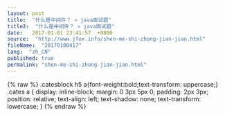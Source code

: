 ```yaml
---
layout: post
title:  "什么是中间件？ » java面试题"
title2:  "什么是中间件？ » java面试题"
date:   2017-01-01 23:41:57  +0800
source:  "http://www.jfox.info/shen-me-shi-zhong-jian-jian.html"
fileName:  "20170100417"
lang:  "zh_CN"
published: true
permalink: "shen-me-shi-zhong-jian-jian.html"
---
```

{% raw %}
.catesblock h5 a{font-weight:bold;text-transform: uppercase;}
.cates a {
display: inline-block;
margin: 0 3px 5px 0;
padding: 2px 3px;
position: relative;
text-align: left;
text-shadow: none;
text-transform: lowercase;
}
{% endraw %}
